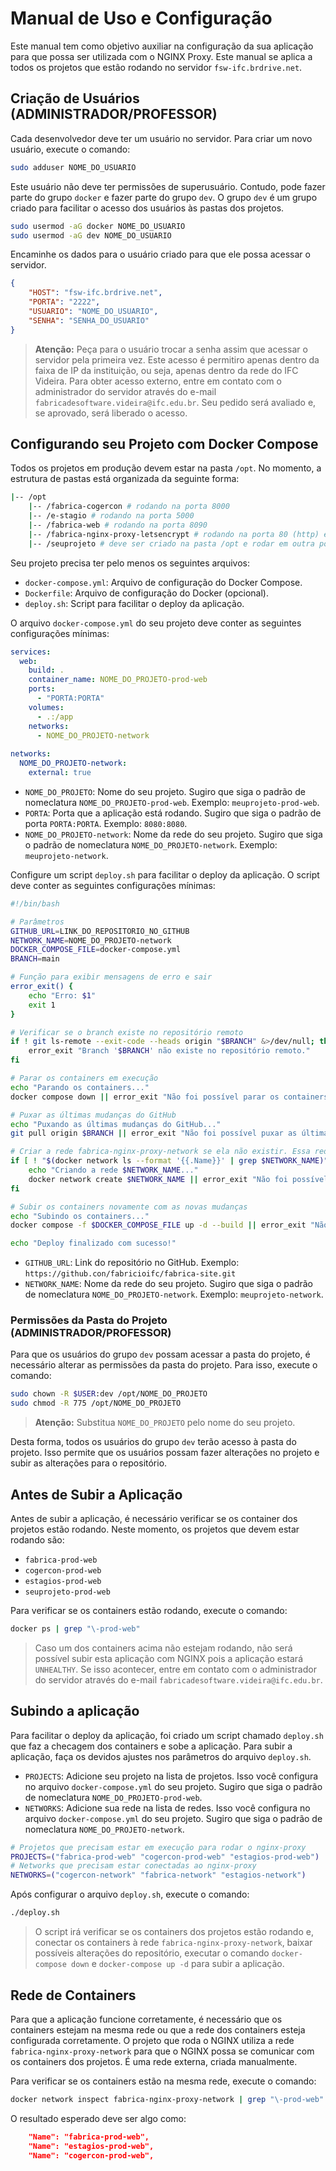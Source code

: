 # Manual de Uso e Configuração

Este manual tem como objetivo auxiliar na configuração da sua aplicação para que possa ser utilizada com o NGINX Proxy. Este manual se aplica a todos os projetos que estão rodando no servidor `fsw-ifc.brdrive.net`.

## Criação de Usuários (ADMINISTRADOR/PROFESSOR)

Cada desenvolvedor deve ter um usuário no servidor. Para criar um novo usuário, execute o comando:

```bash
sudo adduser NOME_DO_USUARIO
```

Este usuário não deve ter permissões de superusuário. Contudo, pode fazer parte do grupo `docker` e fazer parte do grupo `dev`. O grupo `dev` é um grupo criado para facilitar o acesso dos usuários às pastas dos projetos.

```bash
sudo usermod -aG docker NOME_DO_USUARIO
sudo usermod -aG dev NOME_DO_USUARIO
```

Encaminhe os dados para o usuário criado para que ele possa acessar o servidor.

```json
{
    "HOST": "fsw-ifc.brdrive.net",
    "PORTA": "2222",
    "USUARIO": "NOME_DO_USUARIO",
    "SENHA": "SENHA_DO_USUARIO"
}
```

> **Atenção:** Peça para o usuário trocar a senha assim que acessar o servidor pela primeira vez. Este acesso é permitiro apenas dentro da faixa de IP da instituição, ou seja, apenas dentro da rede do IFC Videira. Para obter acesso externo, entre em contato com o administrador do servidor através do e-mail `fabricadesoftware.videira@ifc.edu.br`. Seu pedido será avaliado e, se aprovado, será liberado o acesso.


## Configurando seu Projeto com Docker Compose

Todos os projetos em produção devem estar na pasta `/opt`. No momento, a estrutura de pastas está organizada da seguinte forma:

```bash
|-- /opt
    |-- /fabrica-cogercon # rodando na porta 8000
    |-- /e-stagio # rodando na porta 5000
    |-- /fabrica-web # rodando na porta 8090
    |-- /fabrica-nginx-proxy-letsencrypt # rodando na porta 80 (http) e 443 (https).
    |-- /seuprojeto # deve ser criado na pasta /opt e rodar em outra porta
```

Seu projeto precisa ter pelo menos os seguintes arquivos:

- `docker-compose.yml`: Arquivo de configuração do Docker Compose.
- `Dockerfile`: Arquivo de configuração do Docker (opcional).
- `deploy.sh`: Script para facilitar o deploy da aplicação.


O arquivo `docker-compose.yml` do seu projeto deve conter as seguintes configurações mínimas:

```yaml
services:
  web:
    build: .
    container_name: NOME_DO_PROJETO-prod-web
    ports:
      - "PORTA:PORTA"
    volumes:
      - .:/app
    networks:
      - NOME_DO_PROJETO-network
    
networks:
  NOME_DO_PROJETO-network:
    external: true
```

- `NOME_DO_PROJETO`: Nome do seu projeto. Sugiro que siga o padrão de nomeclatura `NOME_DO_PROJETO-prod-web`. Exemplo: `meuprojeto-prod-web`.
- `PORTA`: Porta que a aplicação está rodando. Sugiro que siga o padrão de porta `PORTA:PORTA`. Exemplo: `8080:8080`.
- `NOME_DO_PROJETO-network`: Nome da rede do seu projeto. Sugiro que siga o padrão de nomeclatura `NOME_DO_PROJETO-network`. Exemplo: `meuprojeto-network`.

Configure um script `deploy.sh` para facilitar o deploy da aplicação. O script deve conter as seguintes configurações mínimas:

```bash
#!/bin/bash

# Parâmetros
GITHUB_URL=LINK_DO_REPOSITORIO_NO_GITHUB
NETWORK_NAME=NOME_DO_PROJETO-network
DOCKER_COMPOSE_FILE=docker-compose.yml
BRANCH=main

# Função para exibir mensagens de erro e sair
error_exit() {
    echo "Erro: $1"
    exit 1
}

# Verificar se o branch existe no repositório remoto
if ! git ls-remote --exit-code --heads origin "$BRANCH" &>/dev/null; then
    error_exit "Branch '$BRANCH' não existe no repositório remoto."
fi

# Parar os containers em execução
echo "Parando os containers..."
docker compose down || error_exit "Não foi possível parar os containers"

# Puxar as últimas mudanças do GitHub
echo "Puxando as últimas mudanças do GitHub..."
git pull origin $BRANCH || error_exit "Não foi possível puxar as últimas mudanças do GitHub ($BRANCH)"

# Criar a rede fabrica-nginx-proxy-network se ela não existir. Essa rede é necessária para o nginx-proxy
if [ ! "$(docker network ls --format '{{.Name}}' | grep $NETWORK_NAME)" ]; then
    echo "Criando a rede $NETWORK_NAME..."
    docker network create $NETWORK_NAME || error_exit "Não foi possível criar a rede $NETWORK_NAME"
fi

# Subir os containers novamente com as novas mudanças
echo "Subindo os containers..."
docker compose -f $DOCKER_COMPOSE_FILE up -d --build || error_exit "Não foi possível subir os containers"

echo "Deploy finalizado com sucesso!"
```

- `GITHUB_URL`: Link do repositório no GitHub. Exemplo: `https://github.con/fabricioifc/fabrica-site.git`
- `NETWORK_NAME`: Nome da rede do seu projeto. Sugiro que siga o padrão de nomeclatura `NOME_DO_PROJETO-network`. Exemplo: `meuprojeto-network`.

### Permissões da Pasta do Projeto (ADMINISTRADOR/PROFESSOR)

Para que os usuários do grupo `dev` possam acessar a pasta do projeto, é necessário alterar as permissões da pasta do projeto. Para isso, execute o comando:

```bash
sudo chown -R $USER:dev /opt/NOME_DO_PROJETO
sudo chmod -R 775 /opt/NOME_DO_PROJETO
```

> **Atenção:** Substitua `NOME_DO_PROJETO` pelo nome do seu projeto.

Desta forma, todos os usuários do grupo `dev` terão acesso à pasta do projeto. Isso permite que os usuários possam fazer alterações no projeto e subir as alterações para o repositório.

## Antes de Subir a Aplicação

Antes de subir a aplicação, é necessário verificar se os container dos projetos estão rodando. Neste momento, os projetos que devem estar rodando são: 

 - `fabrica-prod-web`
 - `cogercon-prod-web`
 - `estagios-prod-web`
 - `seuprojeto-prod-web`

Para verificar se os containers estão rodando, execute o comando:

```bash
docker ps | grep "\-prod-web"
```
> Caso um dos containers acima não estejam rodando, não será possível subir esta aplicação com NGINX pois a aplicação estará `UNHEALTHY`. Se isso acontecer, entre em contato com o administrador do servidor através do e-mail `fabricadesoftware.videira@ifc.edu.br`.

## Subindo a aplicação

Para facilitar o deploy da aplicação, foi criado um script chamado `deploy.sh` que faz a checagem dos containers e sobe a aplicação. Para subir a aplicação, faça os devidos ajustes nos parâmetros do arquivo `deploy.sh`.

- `PROJECTS`: Adicione seu projeto na lista de projetos. Isso você configura no arquivo `docker-compose.yml` do seu projeto. Sugiro que siga o padrão de nomeclatura `NOME_DO_PROJETO-prod-web`.
- `NETWORKS`: Adicione sua rede na lista de redes. Isso você configura no arquivo `docker-compose.yml` do seu projeto. Sugiro que siga o padrão de nomeclatura `NOME_DO_PROJETO-network`.

```bash
# Projetos que precisam estar em execução para rodar o nginx-proxy
PROJECTS=("fabrica-prod-web" "cogercon-prod-web" "estagios-prod-web")
# Networks que precisam estar conectadas ao nginx-proxy
NETWORKS=("cogercon-network" "fabrica-network" "estagios-network")
```

Após configurar o arquivo `deploy.sh`, execute o comando:

```bash
./deploy.sh
```

> O script irá verificar se os containers dos projetos estão rodando e, conectar os containers à rede `fabrica-nginx-proxy-network`, baixar possíveis alterações do repositório, executar o comando `docker-compose down` e `docker-compose up -d` para subir a aplicação.

## Rede de Containers

Para que a aplicação funcione corretamente, é necessário que os containers estejam na mesma rede ou que a rede dos containers esteja configurada corretamente. O projeto que roda o NGINX utiliza a rede `fabrica-nginx-proxy-network` para que o NGINX possa se comunicar com os containers dos projetos. É uma rede externa, criada manualmente.

Para verificar se os containers estão na mesma rede, execute o comando:

```bash
docker network inspect fabrica-nginx-proxy-network | grep "\-prod-web"
```

O resultado esperado deve ser algo como:

```json
    "Name": "fabrica-prod-web",
    "Name": "estagios-prod-web",
    "Name": "cogercon-prod-web",
```